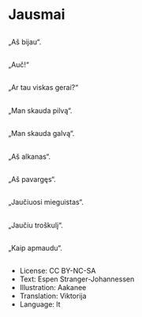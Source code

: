 # Jausmai

##
„Aš bijau“.

##
„Auč!“

##
„Ar tau viskas gerai?“

##
„Man skauda pilvą“.

##
„Man skauda galvą“.

##
„Aš alkanas“.

##
„Aš pavargęs“.

##
„Jaučiuosi mieguistas“.

##
„Jaučiu troškulį“.

##
„Kaip apmaudu“.

##
* License: CC BY-NC-SA
* Text: Espen Stranger-Johannessen
* Illustration: Aakanee
* Translation: Viktorija
* Language: lt
